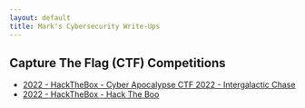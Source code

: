 ```yaml
---
layout: default
title: Mark's Cybersecurity Write-Ups
---
```


## Capture The Flag (CTF) Competitions
 - [2022 - HackTheBox - Cyber Apocalypse CTF 2022 - Intergalactic Chase ](htb-2022-cyber-apocalypse)
 - [2022 - HackTheBox - Hack The Boo](htb-2022-hack-the-boo)